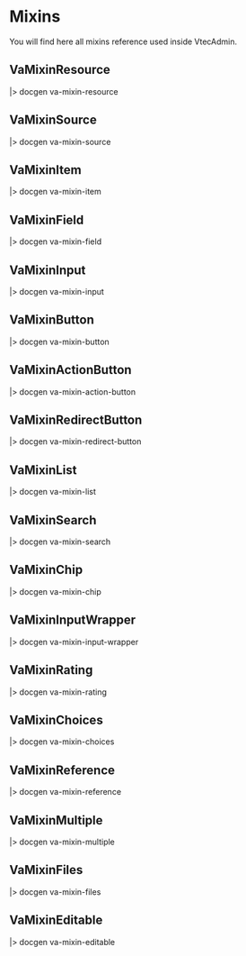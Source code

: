 # Mixins

You will find here all mixins reference used inside VtecAdmin.

## VaMixinResource

|> docgen va-mixin-resource

## VaMixinSource

|> docgen va-mixin-source

## VaMixinItem

|> docgen va-mixin-item

## VaMixinField

|> docgen va-mixin-field

## VaMixinInput

|> docgen va-mixin-input

## VaMixinButton

|> docgen va-mixin-button

## VaMixinActionButton

|> docgen va-mixin-action-button

## VaMixinRedirectButton

|> docgen va-mixin-redirect-button

## VaMixinList

|> docgen va-mixin-list

## VaMixinSearch

|> docgen va-mixin-search

## VaMixinChip

|> docgen va-mixin-chip

## VaMixinInputWrapper

|> docgen va-mixin-input-wrapper

## VaMixinRating

|> docgen va-mixin-rating

## VaMixinChoices

|> docgen va-mixin-choices

## VaMixinReference

|> docgen va-mixin-reference

## VaMixinMultiple

|> docgen va-mixin-multiple

## VaMixinFiles

|> docgen va-mixin-files

## VaMixinEditable

|> docgen va-mixin-editable
